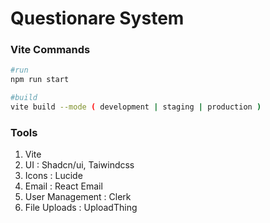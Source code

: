 # Questionare System


### Vite Commands
```bash
#run
npm run start

#build
vite build --mode ( development | staging | production )


```

### Tools
1. Vite
2. UI : Shadcn/ui, Taiwindcss
3. Icons : Lucide
4. Email : React Email
5. User Management : Clerk
6. File Uploads : UploadThing